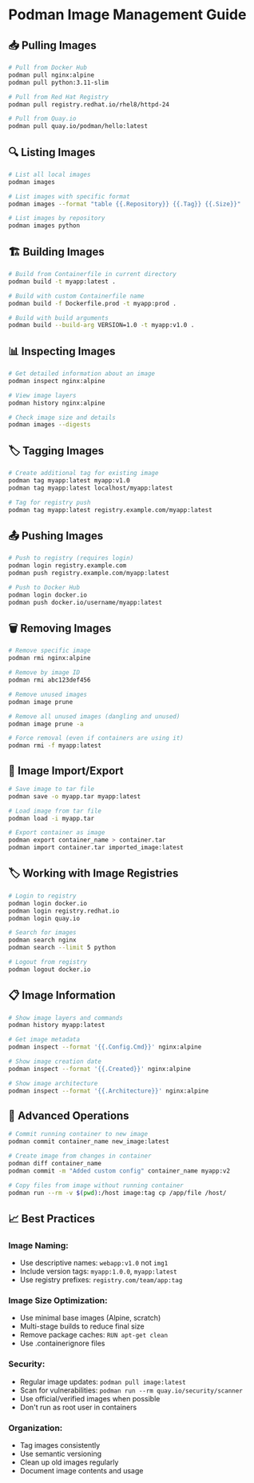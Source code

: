 # Podman Image Management Guide

## 📥 **Pulling Images**
```bash
# Pull from Docker Hub
podman pull nginx:alpine
podman pull python:3.11-slim

# Pull from Red Hat Registry
podman pull registry.redhat.io/rhel8/httpd-24

# Pull from Quay.io
podman pull quay.io/podman/hello:latest
```

## 🔍 **Listing Images**
```bash
# List all local images
podman images

# List images with specific format
podman images --format "table {{.Repository}} {{.Tag}} {{.Size}}"

# List images by repository
podman images python
```

## 🏗️ **Building Images**
```bash
# Build from Containerfile in current directory
podman build -t myapp:latest .

# Build with custom Containerfile name
podman build -f Dockerfile.prod -t myapp:prod .

# Build with build arguments
podman build --build-arg VERSION=1.0 -t myapp:v1.0 .
```

## 📊 **Inspecting Images**
```bash
# Get detailed information about an image
podman inspect nginx:alpine

# View image layers
podman history nginx:alpine

# Check image size and details
podman images --digests
```

## 🏷️ **Tagging Images**
```bash
# Create additional tag for existing image
podman tag myapp:latest myapp:v1.0
podman tag myapp:latest localhost/myapp:latest

# Tag for registry push
podman tag myapp:latest registry.example.com/myapp:latest
```

## 📤 **Pushing Images**
```bash
# Push to registry (requires login)
podman login registry.example.com
podman push registry.example.com/myapp:latest

# Push to Docker Hub
podman login docker.io
podman push docker.io/username/myapp:latest
```

## 🗑️ **Removing Images**
```bash
# Remove specific image
podman rmi nginx:alpine

# Remove by image ID
podman rmi abc123def456

# Remove unused images
podman image prune

# Remove all unused images (dangling and unused)
podman image prune -a

# Force removal (even if containers are using it)
podman rmi -f myapp:latest
```

## 🔄 **Image Import/Export**
```bash
# Save image to tar file
podman save -o myapp.tar myapp:latest

# Load image from tar file
podman load -i myapp.tar

# Export container as image
podman export container_name > container.tar
podman import container.tar imported_image:latest
```

## 🏷️ **Working with Image Registries**
```bash
# Login to registry
podman login docker.io
podman login registry.redhat.io
podman login quay.io

# Search for images
podman search nginx
podman search --limit 5 python

# Logout from registry
podman logout docker.io
```

## 📋 **Image Information**
```bash
# Show image layers and commands
podman history myapp:latest

# Get image metadata
podman inspect --format '{{.Config.Cmd}}' nginx:alpine

# Show image creation date
podman inspect --format '{{.Created}}' nginx:alpine

# Show image architecture
podman inspect --format '{{.Architecture}}' nginx:alpine
```

## 🔧 **Advanced Operations**
```bash
# Commit running container to new image
podman commit container_name new_image:latest

# Create image from changes in container
podman diff container_name
podman commit -m "Added custom config" container_name myapp:v2

# Copy files from image without running container
podman run --rm -v $(pwd):/host image:tag cp /app/file /host/
```

## 📈 **Best Practices**

### **Image Naming:**
- Use descriptive names: `webapp:v1.0` not `img1`
- Include version tags: `myapp:1.0.0`, `myapp:latest`
- Use registry prefixes: `registry.com/team/app:tag`

### **Image Size Optimization:**
- Use minimal base images (Alpine, scratch)
- Multi-stage builds to reduce final size
- Remove package caches: `RUN apt-get clean`
- Use .containerignore files

### **Security:**
- Regular image updates: `podman pull image:latest`
- Scan for vulnerabilities: `podman run --rm quay.io/security/scanner`
- Use official/verified images when possible
- Don't run as root user in containers

### **Organization:**
- Tag images consistently
- Use semantic versioning
- Clean up old images regularly
- Document image contents and usage